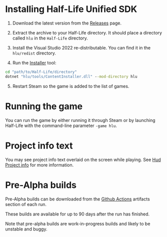 # Installing Half-Life Unified SDK

1. Download the latest version from the [Releases](docs/README.md#developer-resources) page.

2. Extract the archive to your Half-Life directory. It should place a directory called `hlu` in the `Half-Life` directory.

3. Install the Visual Studio 2022 re-distributable. You can find it in the `hlu/redist` directory.

4. Run the [Installer](docs/tools/Installer.md) tool:
```bat
cd "path/to/Half-Life/directory"
dotnet "hlu/tools/ContentInstaller.dll" --mod-directory hlu
```

5. Restart Steam so the game is added to the list of games.

# Running the game

You can run the game by either running it through Steam or by launching Half-Life with the command-line parameter `-game hlu`.

# Project info text

You may see project info text overlaid on the screen while playing. See [Hud Project info](docs/features/hud-project-info.md) for more information.

# Pre-Alpha builds

Pre-Alpha builds can be downloaded from the [Github Actions](docs/README.md#developer-resources) artifacts section of each run.

These builds are available for up to 90 days after the run has finished.

Note that pre-alpha builds are work-in-progress builds and likely to be unstable and buggy.

